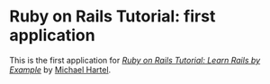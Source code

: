 # Ruby on Rails Tutorial: first application

This is the first application for
[*Ruby on Rails Tutorial: Learn Rails by Example*](http://railstutotial.org/)
by [Michael Hartel](http://michaelhartl.com/).

